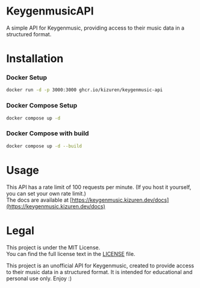 # KeygenmusicAPI

A simple API for Keygenmusic, providing access to their music data in a structured format.<br>

# Installation

### Docker Setup

```bash
docker run -d -p 3000:3000 ghcr.io/kizuren/keygenmusic-api
```

### Docker Compose Setup

```bash
docker compose up -d
```

### Docker Compose with build

```bash
docker compose up -d --build
```

# Usage

This API has a rate limit of 100 requests per minute. (If you host it yourself, you can set your own rate limit.)<br>
The docs are available at [https://keygenmusic.kizuren.dev/docs](https://keygenmusic.kizuren.dev/docs)

# Legal
This project is under the MIT License.<br>
You can find the full license text in the [LICENSE](LICENSE) file.

This project is an unofficial API for Keygenmusic, created to provide access to their music data in a structured format. It is intended for educational and personal use only. Enjoy :)